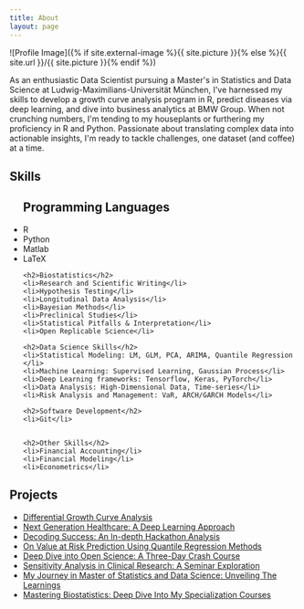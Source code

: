 ```yaml
---
title: About
layout: page
---
```

![Profile Image]({% if site.external-image %}{{ site.picture }}{% else %}{{ site.url }}/{{ site.picture }}{% endif %})

<p>As an enthusiastic Data Scientist pursuing a Master's in Statistics and Data Science at Ludwig-Maximilians-Universität München, I've harnessed my skills to develop a growth curve analysis program in R, predict diseases via deep learning, and dive into business analytics at BMW Group. When not crunching numbers, I'm tending to my houseplants or furthering my proficiency in R and Python. Passionate about translating complex data into actionable insights, I'm ready to tackle challenges, one dataset (and coffee) at a time.</p>


<h2>Skills</h2>

<ul class="skill-list">
    <h2>Programming Languages</h2>
    <li>R</li>
    <li>Python</li>
    <li>Matlab</li>
    <li>LaTeX</li>

    <h2>Biostatistics</h2>
    <li>Research and Scientific Writing</li>
    <li>Hypothesis Testing</li>
    <li>Longitudinal Data Analysis</li>
    <li>Bayesian Methods</li>
    <li>Preclinical Studies</li> 
    <li>Statistical Pitfalls & Interpretation</li> 
    <li>Open Replicable Science</li> 

    <h2>Data Science Skills</h2>
    <li>Statistical Modeling: LM, GLM, PCA, ARIMA, Quantile Regression </li>
    <li>Machine Learning: Supervised Learning, Gaussian Process</li>
    <li>Deep Learning frameworks: Tensorflow, Keras, PyTorch</li>
    <li>Data Analysis: High-Dimensional Data, Time-series</li>
    <li>Risk Analysis and Management: VaR, ARCH/GARCH Models</li>

    <h2>Software Development</h2>
    <li>Git</li>

    
    <h2>Other Skills</h2>
    <li>Financial Accounting</li>
    <li>Financial Modeling</li>
    <li>Econometrics</li>
</ul>


<h2>Projects</h2>

<ul>
	<li><a href="/differential-growth-curve-analysis">Differential Growth Curve Analysis</a></li>
	<li><a href="/next-generation-healthcare">Next Generation Healthcare: A Deep Learning Approach</a></li>
	<li><a href="/decoding-success-analysis">Decoding Success: An In-depth Hackathon Analysis </a></li>
	<li><a href="/value-at-risk-prediction-using-quantile-regression">On Value at Risk Prediction Using Quantile Regression Methods</a></li>
	<li><a href="/crash-course-open-science">Deep Dive into Open Science: A Three-Day Crash Course</a></li>
	<li><a href="/sensitivity-analysis-in-clinical-research">Sensitivity Analysis in Clinical Research: A Seminar Exploration</a></li>
    <li><a href="/my-statistics-journey">My Journey in Master of Statistics and Data Science: Unveiling The Learnings</a></li>
    <li><a href="/biostatistics-specialization-courses">Mastering Biostatistics: Deep Dive Into My Specialization Courses</a></li>
</ul>
